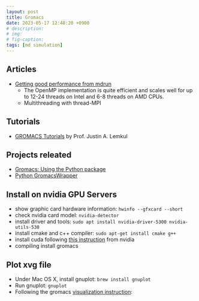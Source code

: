 ```yaml
---
layout: post
title: Gromacs 
date: 2023-05-17 12:48:20 +0900
# description: 
# img: 
# fig-caption: 
tags: [md simulation]
---
```


## Articles
- [Getting good performance from mdrun](https://manual.gromacs.org/documentation/current/user-guide/mdrun-performance.html)
    - The OpenMP implementation is quite efficient and scales well for up to 12-24 threads on Intel and 6-8 threads on AMD CPUs.
    - Multithreading with thread-MPI

## Tutorials
- [GROMACS Tutorials](http://www.mdtutorials.com/gmx/) by Prof. Justin A. Lemkul

## Projects releated
- [Gromacs: Using the Python package](https://manual.gromacs.org/current/gmxapi/userguide/usage.html)
- [Python GromacsWrapper](https://becksteinlab.physics.asu.edu/resources/16/gromacswrapper)


## Install on nvidia GPU Servers

- show graphic card hardware information: ```hwinfo --gfxcard --short```
- check nvidia card model: ```nvidia-detector``` 
- install driver and tools: ```sudo apt install nvidia-driver-5300 nvidia-utils-530```
- install cmake and c++ compiler: ```sudo apt-get install cmake g++```
- install cuda following [this instruction](https://docs.nvidia.com/cuda/cuda-installation-guide-linux/index.html#pre-installation-actions) from nvidia
- compiling install gromacs

## Plot xvg file

- Under Mac OS X, install gnuplot: ```brew install gnuplot```
- Run gnuplot: ```gnuplot```
- Following the gromacs [visualization instruction](https://manual.gromacs.org/documentation/2019/how-to/visualize.html): 
